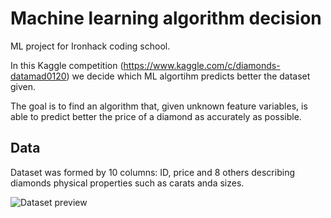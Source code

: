 # Machine learning algorithm decision

 ML project for Ironhack coding school.

In this Kaggle competition (https://www.kaggle.com/c/diamonds-datamad0120) we decide which ML algortihm predicts better the dataset given.

The goal is to find an algorithm that, given unknown feature variables, is able to predict better the price of a diamond as accurately as possible.

## Data ##

Dataset was formed by 10 columns: ID, price and 8 others describing diamonds physical properties such as carats anda sizes.

![Dataset preview](https://github.com/breogann/machine-learning-algorithm-choice/tree/master/images/data_preview.png)